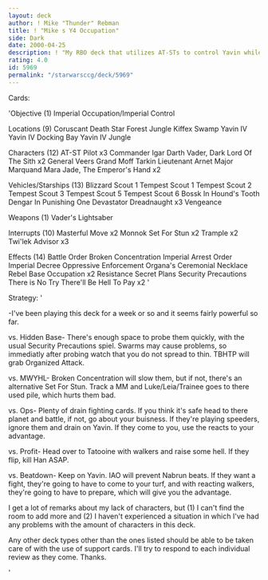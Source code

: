 ```yaml
---
layout: deck
author: ! Mike "Thunder" Rebman
title: ! "Mike s Y4 Occupation"
side: Dark
date: 2000-04-25
description: ! "My RBO deck that utilizes AT-STs to control Yavin while causing damage with occupation, drains, and battles."
rating: 4.0
id: 5969
permalink: "/starwarsccg/deck/5969"
---
```

Cards: 

'Objective (1)
Imperial Occupation/Imperial Control

Locations (9)
Coruscant
Death Star
Forest
Jungle
Kiffex
Swamp
Yavin IV
Yavin IV Docking Bay
Yavin IV Jungle

Characters (12)
AT-ST Pilot x3
Commander Igar
Darth Vader, Dark Lord Of The Sith x2
General Veers
Grand Moff Tarkin
Lieutenant Arnet
Major Marquand
Mara Jade, The Emperor's Hand x2

Vehicles/Starships (13)
Blizzard Scout 1
Tempest Scout 1
Tempest Scout 2
Tempest Scout 3
Tempest Scout 5
Tempest Scout 6
Bossk In Hound's Tooth
Dengar In Punishing One
Devastator
Dreadnaught x3
Vengeance

Weapons (1)
Vader's Lightsaber

Interrupts (10)
Masterful Move x2
Monnok
Set For Stun x2
Trample x2
Twi'lek Advisor x3

Effects (14)
Battle Order
Broken Concentration
Imperial Arrest Order
Imperial Decree
Oppressive Enforcement
Organa's Ceremonial Necklace
Rebel Base Occupation x2
Resistance
Secret Plans
Security Precautions
There is No Try
There'll Be Hell To Pay x2
'

Strategy: '

-I've been playing this deck for a week or so and it seems fairly powerful so far.

vs. Hidden Base-
There's enough space to probe them quickly, with the usual Security Precautions spiel. Swarms may cause problems, so immediatly after probing watch that you do not spread to thin. TBHTP will grab Organized Attack.

vs. MWYHL-
Broken Concentration will slow them, but if not, there's an alternative Set For Stun. Track a MM and Luke/Leia/Trainee goes to there used pile, which hurts them bad.

vs. Ops-
Plenty of drain fighting cards. If you think it's safe head to there planet and battle, if not, go about your buisness. If they're playing speeders, ignore them and drain on Yavin. If they come to you, use the reacts to your advantage.

vs. Profit-
Head over to Tatooine with walkers and raise some hell. If they flip, kill Han ASAP.

vs. Beatdown-
Keep on Yavin. IAO will prevent Nabrun beats. If they want a fight, they're going to have to come to your turf, and with reacting walkers, they're going to have to prepare, which will give you the advantage.

I get a lot of remarks about my lack of characters, but (1) I can't find the room to add more and (2) I haven't experienced a situation in which I've had any problems with the amount of characters in this deck.

Any other deck types other than the ones listed should be able to be taken care of with the use of support cards. I'll try to respond to each individual review as they come. Thanks.

'
